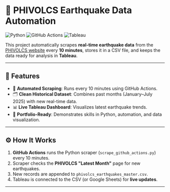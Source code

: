 # 🌋 PHIVOLCS Earthquake Data Automation

![Python](https://img.shields.io/badge/Python-3.11-blue?logo=python)
![GitHub Actions](https://img.shields.io/badge/GitHub%20Actions-Automated%20Scraper-success?logo=githubactions)
![Tableau](https://img.shields.io/badge/Tableau-Live%20Dashboard-orange?logo=tableau)

This project automatically scrapes **real-time earthquake data** from the [PHIVOLCS website](https://earthquake.phivolcs.dost.gov.ph/) every **10 minutes**, stores it in a CSV file, and keeps the data ready for analysis in **Tableau**.

---

## 📌 Features
- 🔄 **Automated Scraping**: Runs every 10 minutes using GitHub Actions.
- 🗂 **Clean Historical Dataset**: Combines past months (January–July 2025) with new real-time data.
- 📊 **Live Tableau Dashboard**: Visualizes latest earthquake trends.
- 🚀 **Portfolio-Ready**: Demonstrates skills in Python, automation, and data visualization.

---

## ⚙️ How It Works
1. **GitHub Actions** runs the Python scraper (`scrape_github_actions.py`) every 10 minutes.
2. Scraper checks the **PHIVOLCS "Latest Month"** page for new earthquakes.
3. New records are appended to `phivolcs_earthquakes_master.csv`.
4. Tableau is connected to the CSV (or Google Sheets) for **live updates**.

---
